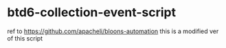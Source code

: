 # btd6-collection-event-script
ref to https://github.com/apacheli/bloons-automation this is a modified ver of this script  
